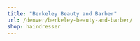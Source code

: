 ```yaml
---
title: "Berkeley Beauty and Barber"
url: /denver/berkeley-beauty-and-barber/
shop: hairdresser
---
```

